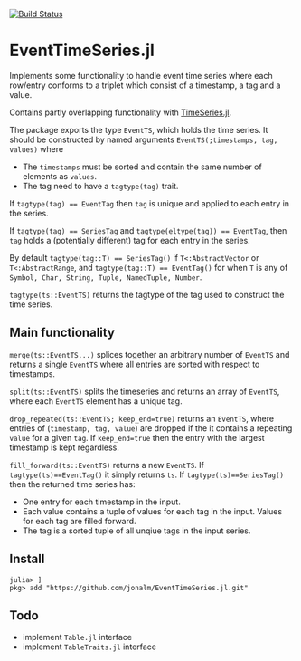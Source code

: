 
[![Build Status](https://travis-ci.com/jonalm/EventTimeSeries.jl.svg?branch=master)](https://travis-ci.com/jonalm/EventTimeSeries.jl)


# EventTimeSeries.jl

Implements some functionality to handle event time series where each row/entry conforms to a triplet which consist of a timestamp, a tag and a value.

Contains partly overlapping functionality with [TimeSeries.jl](https://github.com/JuliaStats/TimeSeries.jl).

The package exports the type `EventTS`, which holds the time series. It should be constructed by named arguments `EventTS(;timestamps, tag, values)` where
 - The `timestamps` must be sorted and contain the same number of elements as `values`.
- The tag need to have a `tagtype(tag)` trait.

If `tagtype(tag) == EventTag` then `tag` is unique and applied to each entry in the series.

If `tagtype(tag) == SeriesTag` and `tagtype(eltype(tag)) == EventTag`, then `tag` holds a (potentially different) tag for each entry in the series.

By default `tagtype(tag::T) == SeriesTag()` if `T<:AbstractVector` or `T<:AbstractRange`, and `tagtype(tag::T) == EventTag()` for when `T` is any of `Symbol, Char, String, Tuple, NamedTuple, Number`.

`tagtype(ts::EventTS)` returns the tagtype of the tag used to construct the time series.

## Main functionality

`merge(ts::EventTS...)` splices together an arbitrary number of `EventTS` and returns a single `EventTS` where all entries are sorted with respect to timestamps.

`split(ts::EventTS)` splits the timeseries and returns an array of `EventTS`, where each `EventTS` element has a unique tag.

`drop_repeated(ts::EventTS; keep_end=true)` returns an `EventTS`, where entries of (`timestamp, tag, value`) are dropped if the it contains a repeating  `value` for a given `tag`. If `keep_end=true` then the entry with the largest timestamp is kept regardless.

`fill_forward(ts::EventTS)` returns a new `EventTS`. If `tagtype(ts)==EventTag()` it simply returns `ts`. If `tagtype(ts)==SeriesTag()` then the returned time series has:
- One entry for each timestamp in the input.
- Each value contains a tuple of values for each tag in the input. Values for each tag are filled forward.
- The tag is a sorted tuple of all unqiue tags in the input series.




## Install

```
julia> ]
pkg> add "https://github.com/jonalm/EventTimeSeries.jl.git"
```

## Todo

- implement `Table.jl` interface
- implement `TableTraits.jl` interface
